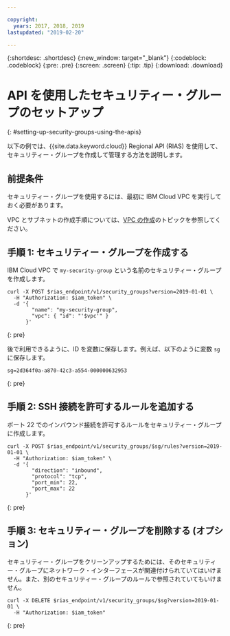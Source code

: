 ```yaml
---

copyright:
  years: 2017, 2018, 2019
lastupdated: "2019-02-20"

---
```


{:shortdesc: .shortdesc}
{:new_window: target="_blank"}
{:codeblock: .codeblock}
{:pre: .pre}
{:screen: .screen}
{:tip: .tip}
{:download: .download}

# API を使用したセキュリティー・グループのセットアップ
{: #setting-up-security-groups-using-the-apis}

以下の例では、{{site.data.keyword.cloud}} Regional API (RIAS) を使用して、セキュリティー・グループを作成して管理する方法を説明します。

## 前提条件

セキュリティー・グループを使用するには、最初に IBM Cloud VPC を実行しておく必要があります。

VPC とサブネットの作成手順については、[VPC の作成](/docs/infrastructure/vpc?topic=vpc-creating-a-vpc-using-the-rest-apis)のトピックを参照してください。

## 手順 1: セキュリティー・グループを作成する

IBM Cloud VPC で `my-security-group` という名前のセキュリティー・グループを作成します。

```
curl -X POST $rias_endpoint/v1/security_groups?version=2019-01-01 \
  -H "Authorization: $iam_token" \
  -d '{
        "name": "my-security-group",
        "vpc": { "id": "'$vpc'" }
      }'
```
{: pre}

後で利用できるように、ID を変数に保存します。例えば、以下のように変数 `sg` に保存します。

```
sg=2d364f0a-a870-42c3-a554-000000632953
```
{: pre}

## 手順 2: SSH 接続を許可するルールを追加する

ポート 22 でのインバウンド接続を許可するルールをセキュリティー・グループに作成します。

```
curl -X POST $rias_endpoint/v1/security_groups/$sg/rules?version=2019-01-01 \
  -H "Authorization: $iam_token" \
  -d '{
        "direction": "inbound",
        "protocol": "tcp",
        "port_min": 22,
        "port_max": 22
      }'
```
{: pre}

## 手順 3: セキュリティー・グループを削除する (オプション)

セキュリティー・グループをクリーンアップするためには、そのセキュリティー・グループにネットワーク・インターフェースが関連付けられていてはいけません。また、別のセキュリティー・グループのルールで参照されていてもいけません。

```
curl -X DELETE $rias_endpoint/v1/security_groups/$sg?version=2019-01-01 \
  -H "Authorization: $iam_token"
```
{: pre}
